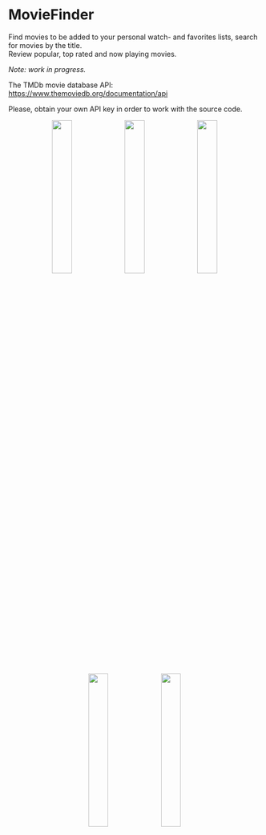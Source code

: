 # MovieFinder

Find movies to be added to your personal watch- and favorites lists, search for movies by the title.<br />
Review popular, top rated and now playing movies.

<i>Note: work in progress.</i>

The TMDb movie database API: https://www.themoviedb.org/documentation/api

Please, obtain your own API key in order to work with the source code.


<p align="center">
  <img src="https://user-images.githubusercontent.com/23102335/104854463-8410b100-590f-11eb-92a0-1157cb55e8dc.png" width="28%">
  <img src="https://user-images.githubusercontent.com/23102335/104854464-85da7480-590f-11eb-98be-5fd6712455f3.png" width="28%">
  <img src="https://user-images.githubusercontent.com/23102335/104854466-870ba180-590f-11eb-98ab-367415fb3b08.png" width="28%">
</p>

<p align="center">
  <img src="https://drive.google.com/uc?export=view&id=19W0jVi8MHo5ExgqrC7HXroK3Of0XabyU" width="28%">
  <img src="https://drive.google.com/uc?export=view&id=1IdgRrbndIEGEtaBXxtp5a_Wfeq6MvhIE" width="28%">
</p>
